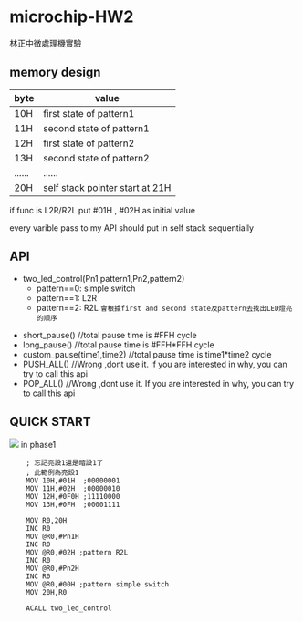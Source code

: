 # microchip-HW2
林正中微處理機實驗

## memory design

|byte|value|
|----|-----|
|10H |first state of pattern1|
|11H |second state of pattern1|
|12H |first state of pattern2|
|13H |second state of pattern2|
|......|......|
|20H|self stack pointer start at 21H|

if func is L2R/R2L put #01H , #02H as initial value

every varible pass to my API should put in self stack sequentially

## API
- two_led_control(Pn1,pattern1,Pn2,pattern2)
    - pattern==0: simple switch 
    - pattern==1: L2R 
    - pattern==2: R2L 
    `會根據first and second state及pattern去找出LED燈亮的順序`
<!-- - LED_L2R(Pn)
- LED_R2L(Pn)
- LED_costum_switch(Pn,pattarn1,pattarn2) -->
- short_pause() //total pause time is #FFH cycle
- long_pause()  //total pause time is #FFH*FFH cycle
- custom_pause(time1,time2) //total pause time is time1*time2 cycle
- PUSH_ALL() //Wrong ,dont use it. If you are interested in why, you can try to call this api
- POP_ALL() //Wrong ,dont use it. If you are interested in why, you can try to call this api 
## QUICK START
![](https://i.imgur.com/dnFPcQk.png)
in phase1
```
    ; 忘記亮設1還是暗設1了
    ; 此範例為亮設1
    MOV 10H,#01H  ;00000001
    MOV 11H,#02H  ;00000010
    MOV 12H,#0F0H ;11110000
    MOV 13H,#0FH  ;00001111

    MOV R0,20H
    INC R0
    MOV @R0,#Pn1H
    INC R0
    MOV @R0,#02H ;pattern R2L
    INC R0
    MOV @R0,#Pn2H
    INC R0
    MOV @R0,#00H ;pattern simple switch
    MOV 20H,R0
    
    ACALL two_led_control
```
